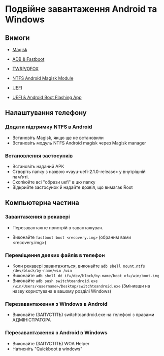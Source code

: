 # Подвійне завантаження Android та Windows

## Вимоги

- [Magisk](https://github.com/topjohnwu/Magisk/releases/latest)

- [ADB & Fastboot](https://developer.android.com/studio/releases/platform-tools)

- [TWRP/OFOX](../../../../releases/Recoveries)

- [NTFS Android Magisk Module](../../../../releases/ntfsdroid)

- [UEFI](https://github.com/degdag/edk2-msm/releases/latest)

- [UEFI & Android Boot Flashing App](../../../../releases/dualboot)

## Налаштування телефону

### Додати підтримку NTFS в Android

- Встановіть Magisk, якщо ще не встановили
- Встановіть модуль NTFS Android magisk через Magisk manager

### Встановлення застосунків

- Встановіть наданий АРК
- Створіть папку з назвою «vayu-uefi-2.1.0-release» у внутрішній пам'яті.
- Скопіюйте всі "образи uefi" в цю папку
- Відкрийте застосунок й надайте дозвіл, що вимагає Root

## Компьютерна частина

### Завантаження в рекавері

- Перезавантажте пристрій в завантажувач.

- Виконайте ```fastboot boot <recovery.img>``` (обраним вами  <recovery.img>)

### Переміщення деяких файлів в телефон

- Коли рекавері завантажиться, виконайте ```adb shell mount.ntfs /dev/block/by-name/win /win```
- Виконайте ```adb shell dd if=/dev/block/by-name/boot of=/win/boot.img```
- Виконайте ```adb push switchtoandroid.exe /win/Users/<username>/Desktop/switchtoandroid.exe``` (Змінивши <username> на назву користувача в вашому розділі Windows)
  
### Перезавантаження з Windows в Android
  
  - Виконайте (ЗАПУСТІТЬ) switchtoandroid.exe на телефоні з правами АДМІНІСТРАТОРА

### Перезавантаження з Android в Windows 
  
  - Виконайте (ЗАПУСТІТЬ) WOA Helper
  - Натисніть "Quickboot в windows"